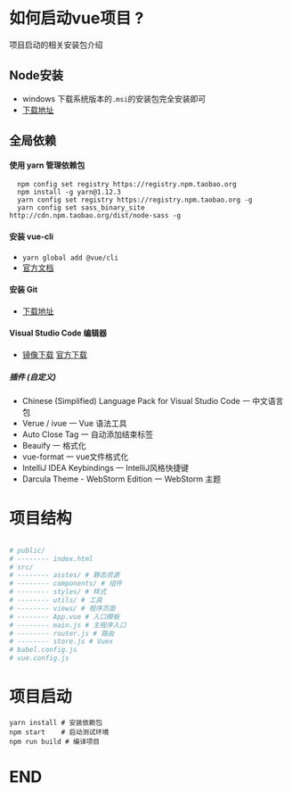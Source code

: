 # 如何启动vue项目 ?
项目启动的相关安装包介绍

## Node安装
* windows 下载系统版本的`.msi`的安装包完全安装即可
* [下载地址](https://nodejs.org/dist/v8.12.0/)

## 全局依赖
#### 使用 yarn 管理依赖包
```
  npm config set registry https://registry.npm.taobao.org  
  npm install -g yarn@1.12.3
  yarn config set registry https://registry.npm.taobao.org -g
  yarn config set sass_binary_site http://cdn.npm.taobao.org/dist/node-sass -g
```

#### 安装 vue-cli
*   `yarn global add @vue/cli`
*  [官方文档](https://cli.vuejs.org/zh/guide/installation.html)

#### 安装 Git
* [下载地址](https://pc.qq.com/detail/13/detail_22693.html)

####  Visual Studio Code 编辑器
* [镜像下载](https://pc.qq.com/detail/16/detail_22856.html) [官方下载](https://code.visualstudio.com/)
##### 插件 (自定义)
* Chinese (Simplified) Language Pack for Visual Studio Code 一 中文语言包
* Verue / ivue 一 Vue 语法工具
* Auto Close Tag 一 自动添加结束标签
* Beauify 一 格式化
* vue-format 一 vue文件格式化
* IntelliJ IDEA Keybindings 一 IntelliJ风格快捷键
* Darcula Theme - WebStorm Edition 一 WebStorm 主题


# 项目结构
 ```bash

# public/
# -------- index.html
# src/
# -------- asstes/ # 静态资源
# -------- components/ # 组件
# -------- styles/ # 样式
# -------- utils/ # 工具
# -------- views/ # 程序页面
# -------- App.vue # 入口模板
# -------- main.js # 主程序入口
# -------- router.js # 路由
# -------- store.js # Vuex
# babel.config.js
# vue.config.js

```

# 项目启动
```
yarn install # 安装依赖包
npm start    # 启动测试环境
npm run build # 编译项目 
```

# END